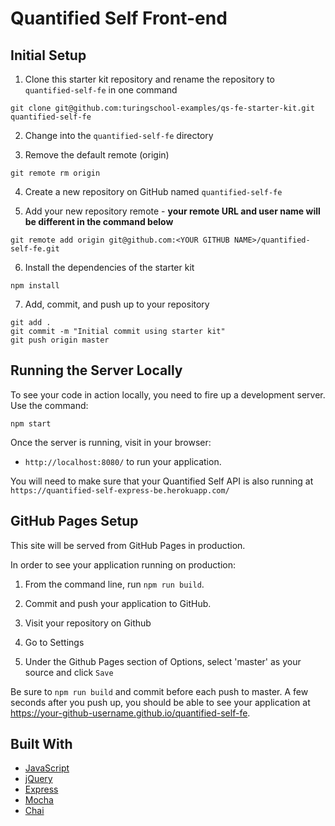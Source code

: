 # Quantified Self Front-end

## Initial Setup

1. Clone this starter kit repository and rename the repository to `quantified-self-fe` in one command

  ```shell
  git clone git@github.com:turingschool-examples/qs-fe-starter-kit.git quantified-self-fe
  ```
2. Change into the `quantified-self-fe` directory

3. Remove the default remote (origin)

  ```shell
  git remote rm origin
  ```

4. Create a new repository on GitHub named `quantified-self-fe`

5. Add your new repository remote - **your remote URL and user name will be different in the command below**

  ```shell
  git remote add origin git@github.com:<YOUR GITHUB NAME>/quantified-self-fe.git
  ```

6. Install the dependencies of the starter kit

  ```shell
  npm install
  ```

7. Add, commit, and push up to your repository

  ```shell
  git add .
  git commit -m "Initial commit using starter kit"
  git push origin master
  ```

## Running the Server Locally

To see your code in action locally, you need to fire up a development server. Use the command:

```shell
npm start
```

Once the server is running, visit in your browser:

* `http://localhost:8080/` to run your application.

You will need to make sure that your Quantified Self API is also running at `https://quantified-self-express-be.herokuapp.com/`

## GitHub Pages Setup

This site will be served from GitHub Pages in production.

In order to see your application running on production:

1. From the command line, run `npm run build`.

2. Commit and push your application to GitHub.

3. Visit your repository on Github

4. Go to Settings

5. Under the Github Pages section of Options, select 'master' as your source and click `Save`

Be sure to `npm run build` and commit before each push to master. A few seconds after you push up, you should be able to see your application at <https://your-github-username.github.io/quantified-self-fe>.

## Built With

* [JavaScript](https://www.javascript.com/)
* [jQuery](https://jquery.com/)
* [Express](https://expressjs.com/)
* [Mocha](https://mochajs.org/)
* [Chai](https://chaijs.com/)

